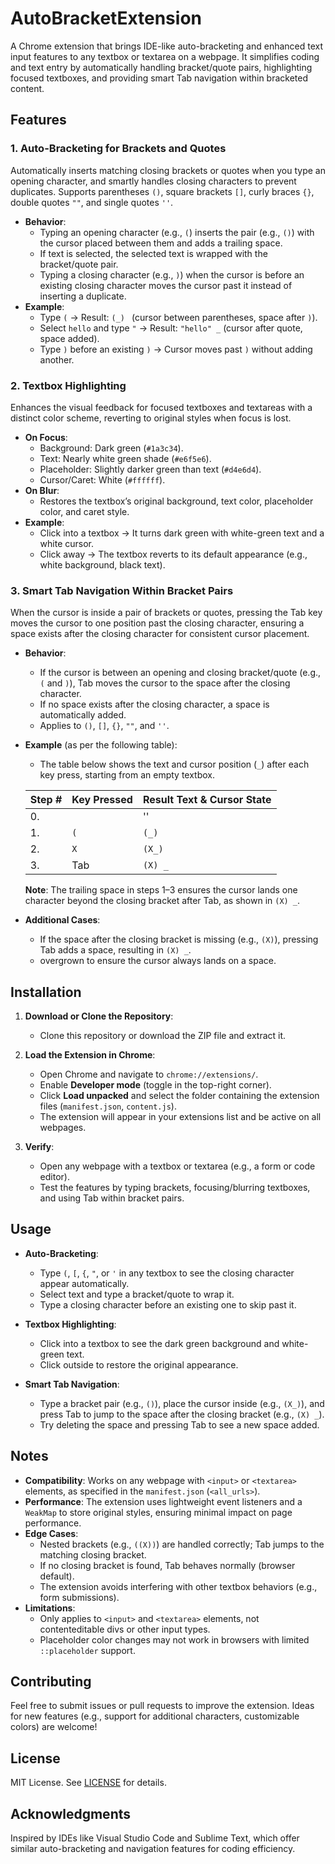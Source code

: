 # AutoBracketExtension

A Chrome extension that brings IDE-like auto-bracketing and enhanced text input features to any textbox or textarea on a webpage. It simplifies coding and text entry by automatically handling bracket/quote pairs, highlighting focused textboxes, and providing smart Tab navigation within bracketed content.

## Features

### 1. Auto-Bracketing for Brackets and Quotes
Automatically inserts matching closing brackets or quotes when you type an opening character, and smartly handles closing characters to prevent duplicates. Supports parentheses `()`, square brackets `[]`, curly braces `{}`, double quotes `""`, and single quotes `''`.

- **Behavior**:
  - Typing an opening character (e.g., `(`) inserts the pair (e.g., `()`) with the cursor placed between them and adds a trailing space.
  - If text is selected, the selected text is wrapped with the bracket/quote pair.
  - Typing a closing character (e.g., `)`) when the cursor is before an existing closing character moves the cursor past it instead of inserting a duplicate.
- **Example**:
  - Type `(` → Result: `(_) ` (cursor between parentheses, space after `)`).
  - Select `hello` and type `"` → Result: `"hello" _` (cursor after quote, space added).
  - Type `)` before an existing `)` → Cursor moves past `)` without adding another.

### 2. Textbox Highlighting
Enhances the visual feedback for focused textboxes and textareas with a distinct color scheme, reverting to original styles when focus is lost.

- **On Focus**:
  - Background: Dark green (`#1a3c34`).
  - Text: Nearly white green shade (`#e6f5e6`).
  - Placeholder: Slightly darker green than text (`#d4e6d4`).
  - Cursor/Caret: White (`#ffffff`).
- **On Blur**:
  - Restores the textbox’s original background, text color, placeholder color, and caret style.
- **Example**:
  - Click into a textbox → It turns dark green with white-green text and a white cursor.
  - Click away → The textbox reverts to its default appearance (e.g., white background, black text).

### 3. Smart Tab Navigation Within Bracket Pairs
When the cursor is inside a pair of brackets or quotes, pressing the Tab key moves the cursor to one position past the closing character, ensuring a space exists after the closing character for consistent cursor placement.

- **Behavior**:
  - If the cursor is between an opening and closing bracket/quote (e.g., `(` and `)`), Tab moves the cursor to the space after the closing character.
  - If no space exists after the closing character, a space is automatically added.
  - Applies to `()`, `[]`, `{}`, `""`, and `''`.
- **Example** (as per the following table):
  - The table below shows the text and cursor position (`_`) after each key press, starting from an empty textbox.

  | Step # | Key Pressed | Result Text & Cursor State |
  |--------|-------------|----------------------------|
  | 0.     |             | ''                         |
  | 1.     | `(`         | `(_) `                     |
  | 2.     | `X`         | `(X_) `                    |
  | 3.     | Tab         | `(X) _`                    |

  **Note**: The trailing space in steps 1–3 ensures the cursor lands one character beyond the closing bracket after Tab, as shown in `(X) _`.

- **Additional Cases**:
  - If the space after the closing bracket is missing (e.g., `(X)`), pressing Tab adds a space, resulting in `(X) _`.
  - overgrown to ensure the cursor always lands on a space.

## Installation

1. **Download or Clone the Repository**:
   - Clone this repository or download the ZIP file and extract it.

2. **Load the Extension in Chrome**:
   - Open Chrome and navigate to `chrome://extensions/`.
   - Enable **Developer mode** (toggle in the top-right corner).
   - Click **Load unpacked** and select the folder containing the extension files (`manifest.json`, `content.js`).
   - The extension will appear in your extensions list and be active on all webpages.

3. **Verify**:
   - Open any webpage with a textbox or textarea (e.g., a form or code editor).
   - Test the features by typing brackets, focusing/blurring textboxes, and using Tab within bracket pairs.

## Usage

- **Auto-Bracketing**:
  - Type `(`, `[`, `{`, `"`, or `'` in any textbox to see the closing character appear automatically.
  - Select text and type a bracket/quote to wrap it.
  - Type a closing character before an existing one to skip past it.

- **Textbox Highlighting**:
  - Click into a textbox to see the dark green background and white-green text.
  - Click outside to restore the original appearance.

- **Smart Tab Navigation**:
  - Type a bracket pair (e.g., `()`), place the cursor inside (e.g., `(X_)`), and press Tab to jump to the space after the closing bracket (e.g., `(X) _`).
  - Try deleting the space and pressing Tab to see a new space added.

## Notes

- **Compatibility**: Works on any webpage with `<input>` or `<textarea>` elements, as specified in the `manifest.json` (`<all_urls>`).
- **Performance**: The extension uses lightweight event listeners and a `WeakMap` to store original styles, ensuring minimal impact on page performance.
- **Edge Cases**:
  - Nested brackets (e.g., `((X))`) are handled correctly; Tab jumps to the matching closing bracket.
  - If no closing bracket is found, Tab behaves normally (browser default).
  - The extension avoids interfering with other textbox behaviors (e.g., form submissions).
- **Limitations**:
  - Only applies to `<input>` and `<textarea>` elements, not contenteditable divs or other input types.
  - Placeholder color changes may not work in browsers with limited `::placeholder` support.

## Contributing

Feel free to submit issues or pull requests to improve the extension. Ideas for new features (e.g., support for additional characters, customizable colors) are welcome!

## License

MIT License. See [LICENSE](LICENSE) for details.

## Acknowledgments

Inspired by IDEs like Visual Studio Code and Sublime Text, which offer similar auto-bracketing and navigation features for coding efficiency.
